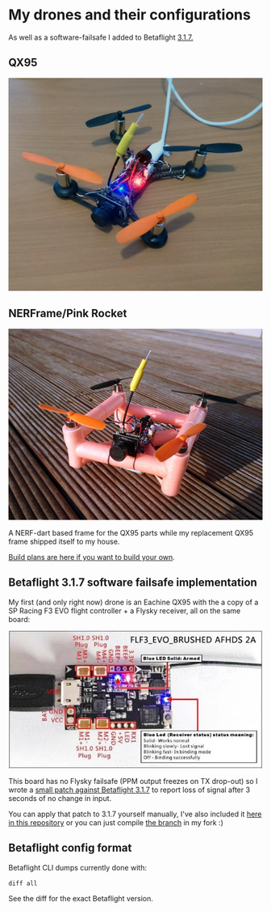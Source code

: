 # My drones and their configurations

As well as a software-failsafe I added to Betaflight
[3.1.7.](https://github.com/betaflight/betaflight/releases/tag/v3.1.7)

## QX95

![QX95](QX95/pic.png?raw=true "QX95")

## NERFrame/Pink Rocket

![NERFrame](NERFrame/pic.jpg?raw=true "NERFrame")

A NERF-dart based frame for the QX95 parts while my replacement QX95 frame
shipped itself to my house.

[Build plans are here if you want to build your own](http://thisismyrobot.com/nerf).

## Betaflight 3.1.7 software failsafe implementation

My first (and only right now) drone is an Eachine QX95 with the a copy of a
SP Racing F3 EVO flight controller + a Flysky receiver, all on the same board:

![SP Racing F3 EVO flight controller](QX95/board/0d7c74b.jpg?raw=true "SP Racing F3 EVO flight controller") 

This board has no Flysky failsafe (PPM output freezes on TX drop-out) so I
wrote a [small patch against Betaflight 3.1.7](https://github.com/betaflight/betaflight/compare/v3.1.7...thisismyrobot:ppm_freeze_3.1.7_patch#diff-5a9bf24388376542cd4115a5141145e7)
to report loss of signal after 3 seconds of no change in input.

You can apply that patch to 3.1.7 yourself manually, I've also included it
[here in this repository](Betaflight/ppm_freeze_failsafe_bf_3.1.7.patch)
or you can just compile
[the branch](https://github.com/thisismyrobot/betaflight/tree/ppm_freeze_3.1.7_patch)
in my fork :)

## Betaflight config format

Betaflight CLI dumps currently done with:

    diff all

See the diff for the exact Betaflight version.
